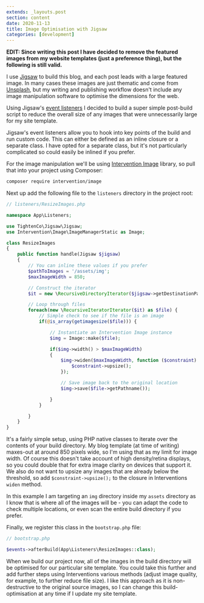 ```yaml
---
extends: _layouts.post
section: content
date: 2020-11-13
title: Image Optimisation with Jigsaw
categories: [development]
---
```


**EDIT: Since writing this post I have decided to remove the featured images from my website templates (just a preference thing), but the following is still valid.**

I use [Jigsaw](https://jigsaw.tighten.co) to build this blog, and each post leads with a large featured image.  In many cases these images are just thematic and come from [Unsplash](https://unsplash.com), but my writing and publishing workflow doesn't include any image manipulation software to optimise the dimensions for the web.

Using Jigsaw's [event listeners](https://jigsaw.tighten.co/docs/event-listeners/) I decided to build a super simple post-build script to reduce the overall size of any images that were unnecessarily large for my site template.

Jigsaw's event listeners allow you to hook into key points of the build and run custom code.  This can either be defined as an inline closure or a separate class.  I have opted for a separate class, but it's not particularly complicated so could easily be inlined if you prefer.

For the image manipulation we'll be using [Intervention Image](http://image.intervention.io/) library, so pull that into your project using Composer:

```bash
composer require intervention/image
```

Next up add the following file to the `listeners` directory in the project root:

```php
// listeners/ResizeImages.php

namespace App\Listeners;

use TightenCo\Jigsaw\Jigsaw;
use Intervention\Image\ImageManagerStatic as Image;

class ResizeImages
{
	public function handle(Jigsaw $jigsaw)
	{
		// You can inline these values if you prefer
		$pathToImages = '/assets/img';
		$maxImageWidth = 850;

		// Construct the iterator
		$it = new \RecursiveDirectoryIterator($jigsaw->getDestinationPath() . $pathToImages);

		// Loop through files
		foreach(new \RecursiveIteratorIterator($it) as $file) {
			// Simple check to see if the file is an image
			if(@is_array(getimagesize($file))) {

				// Instantiate an Intervention Image instance
				$img = Image::make($file);

				if($img->width() > $maxImageWidth)
				{
					$img->widen($maxImageWidth, function ($constraint) {
						$constraint->upsize();
					});

					// Save image back to the original location
					$img->save($file->getPathname());

				}
			}

		}
	}
}
```

It's a fairly simple setup, using PHP native classes to iterate over the contents of your build directory.  My blog template (at time of writing) maxes-out at around 850 pixels wide, so I'm using that as my limit for image width.  Of course this doesn't take account of high density/retina displays, so you could double that for extra image clarity on devices that support it.  We also do not want to upsize any images that are already below the threshold, so add `$constraint->upsize();` to the closure in Interventions `widen` method.

In this example I am targeting an `img` directory inside my `assets` directory as I know that is where all of the images will be - you can adapt the code to check multiple locations, or even scan the entire build directory if you prefer.

Finally, we register this class in the `bootstrap.php` file:

```php
// bootstrap.php

$events->afterBuild(App\Listeners\ResizeImages::class);
```

When we build our project now, all of the images in the build directory will be optimised for our particular site template.  You could take this further and add further steps using Interventions various methods (adjust image quality, for example, to further reduce file size).  I like this approach as it is non-destructive to the original source images, so I can change this build-optimisation at any time if I update my site template.
